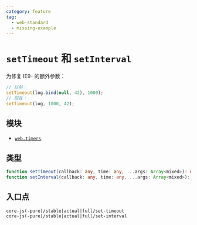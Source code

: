 ```yaml
---
category: feature
tag:
  - web-standard
  - missing-example
---
```


# `setTimeout` 和 `setInterval`

为修复 IE9- 的额外参数：

```js
// 以前：
setTimeout(log.bind(null, 42), 1000);
// 现在：
setTimeout(log, 1000, 42);
```

## 模块

- [`web.timers`](https://github.com/zloirock/core-js/blob/master/packages/core-js/modules/web.timers.js).

## 类型

```ts
function setTimeout(callback: any, time: any, ...args: Array<mixed>): number;
function setInterval(callback: any, time: any, ...args: Array<mixed>): number;
```

## 入口点

```
core-js(-pure)/stable|actual|full/set-timeout
core-js(-pure)/stable|actual|full/set-interval
```
